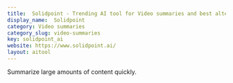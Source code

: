 ```yaml
---
title:  Solidpoint - Trending AI tool for Video summaries and best alternatives
display_name:  Solidpoint
category: Video summaries
category_slug: video-summaries
key: solidpoint_ai
website: https://www.solidpoint.ai/
layout: aitool
---
```


Summarize large amounts of content quickly.
